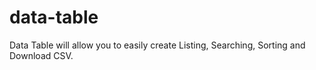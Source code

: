 # data-table
Data Table will allow you to easily create Listing, Searching, Sorting and Download CSV.
